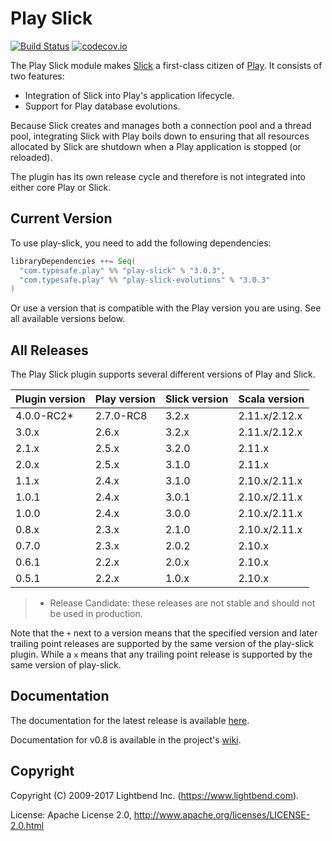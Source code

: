 # Play Slick

[![Build Status](https://travis-ci.org/playframework/play-slick.png?branch=master)](https://travis-ci.org/playframework/play-slick) [![codecov.io](https://codecov.io/github/playframework/play-slick/coverage.svg?branch=master)](https://codecov.io/github/playframework/play-slick?branch=master)

The Play Slick module makes [Slick] a first-class citizen of [Play]. It consists of two features:

- Integration of Slick into Play's application lifecycle.
- Support for Play database evolutions.

Because Slick creates and manages both a connection pool and a thread pool, integrating Slick with Play boils down to ensuring that all resources allocated by Slick are shutdown when a Play application is stopped (or reloaded).

[Play]: https://www.playframework.com
[Slick]: http://slick.typesafe.com

The plugin has its own release cycle and therefore is not integrated into either core Play or Slick.

## Current Version

To use play-slick, you need to add the following dependencies:

```scala
libraryDependencies ++= Seq(
  "com.typesafe.play" %% "play-slick" % "3.0.3",
  "com.typesafe.play" %% "play-slick-evolutions" % "3.0.3"
)
```

Or use a version that is compatible with the Play version you are using. See all available versions below.

## All Releases

The Play Slick plugin supports several different versions of Play and Slick.

| Plugin version | Play version | Slick version | Scala version |
|----------------|--------------|---------------|---------------|
| 4.0.0-RC2*     | 2.7.0-RC8    | 3.2.x         | 2.11.x/2.12.x |
| 3.0.x          | 2.6.x        | 3.2.x         | 2.11.x/2.12.x |
| 2.1.x          | 2.5.x        | 3.2.0         | 2.11.x        |
| 2.0.x          | 2.5.x        | 3.1.0         | 2.11.x        |
| 1.1.x          | 2.4.x        | 3.1.0         | 2.10.x/2.11.x |
| 1.0.1          | 2.4.x        | 3.0.1         | 2.10.x/2.11.x |
| 1.0.0          | 2.4.x        | 3.0.0         | 2.10.x/2.11.x |
| 0.8.x          | 2.3.x        | 2.1.0         | 2.10.x/2.11.x |
| 0.7.0          | 2.3.x        | 2.0.2         | 2.10.x        |
| 0.6.1          | 2.2.x        | 2.0.x         | 2.10.x        |
| 0.5.1          | 2.2.x        | 1.0.x         | 2.10.x        |

> * Release Candidate: these releases are not stable and should not be used in production.

Note that the `+` next to a version means that the specified version and later trailing point releases are supported by the same version of the play-slick plugin. While a `x` means that any trailing point release is supported by the same version of play-slick.

## Documentation

The documentation for the latest release is available [here](https://www.playframework.com/documentation/latest/PlaySlick).

Documentation for v0.8 is available in the project's [wiki](https://github.com/playframework/play-slick/wiki).

## Copyright

Copyright (C) 2009-2017 Lightbend Inc. (https://www.lightbend.com).

License: Apache License 2.0, http://www.apache.org/licenses/LICENSE-2.0.html
